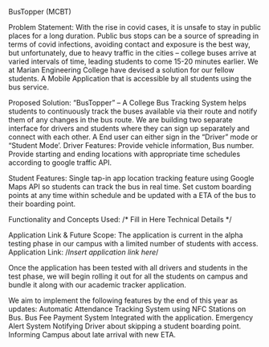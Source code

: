 BusTopper (MCBT)

Problem Statement:
With the rise in covid cases, it is unsafe to stay in public places for a long duration. Public bus stops can be a source of spreading in terms of covid infections, avoiding contact and exposure is the best way, but unfortunately, due to heavy traffic in the cities – college buses arrive at varied intervals of time, leading students to come 15-20 minutes earlier. We at Marian Engineering College have devised a solution for our fellow students. A Mobile Application that is accessible by all students using the bus service. 

Proposed Solution:
“BusTopper” – A College Bus Tracking System helps students to continuously track the buses available via their route and notify them of any changes in the bus route. We are building two separate interface for drivers and students where they can sign up separately and connect with each other. A End user can either sign in the “Driver” mode or “Student Mode’. 
Driver Features:
Provide vehicle information, Bus number. 
Provide starting and ending locations with appropriate time schedules according to google traffic API. 

Student Features:
Single tap-in app location tracking feature using Google Maps API so students can track the bus in real time. 
Set custom boarding points at any time within schedule and be updated with a ETA of the bus to their boarding point. 

Functionality and Concepts Used:
/* Fill in Here Technical Details */




Application Link & Future Scope:
The application is current in the alpha testing phase in our campus with a limited number of students with access.
Application Link: /*Insert application link here*/

Once the application has been tested with all drivers and students in the test phase, we will begin rolling it out for all the students on campus and bundle it along with our academic tracker application. 

We aim to implement the following features by the end of this year as updates:
Automatic Attendance Tracking System using NFC Stations on Bus.
Bus Fee Payment System Integrated with the application. 
Emergency Alert System
Notifying Driver about skipping a student boarding point. 
Informing Campus about late arrival with new ETA.
